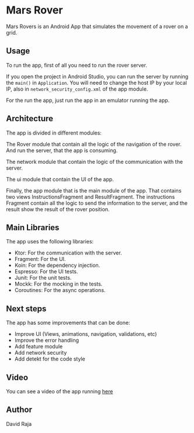# Mars Rover

Mars Rovers is an Android App that simulates the movement of a rover on a grid.

## Usage

To run the app, first of all you need to run the rover server.

If you open the project in Android Studio, you can run the server by running the `main()`
in  `Application`.
You will need to change the host IP by your local IP, also in `network_security_config.xml` of the
app module.

For the run the app, just run the app in an emulator running the app.

## Architecture

The app is divided in different modules:

The Rover module that contain all the logic of the navigation of the rover. And run the server, that
the app is consuming.

The network module that contain the logic of the communication with the server.

The ui module that contain the UI of the app.

Finally, the app module that is the main module of the app. That contains two views
InstructionsFragment and ResultFragment.
The instructions Fragment contain all the logic to send the information to the server, and the
result show the result of the rover position.

## Main Libraries

The app uses the following libraries:

- Ktor: For the communication with the server.
- Fragment: For the UI.
- Koin: For the dependency injection.
- Espresso: For the UI tests.
- Junit: For the unit tests.
- Mockk: For the mocking in the tests.
- Coroutines: For the async operations.

## Next steps

The app has some improvements that can be done:

- Improve UI (Views, animations, navigation, validations, etc)
- Improve the error handling
- Add feature module
- Add network security
- Add detekt for the code style

## Video

You can see a video of the app running [here](https://github.com/davidrajalentijo/marsRover/assets/6725999/5287cf0c-9625-4ee4-a0eb-8b05588d31d5)

## Author
David Raja
